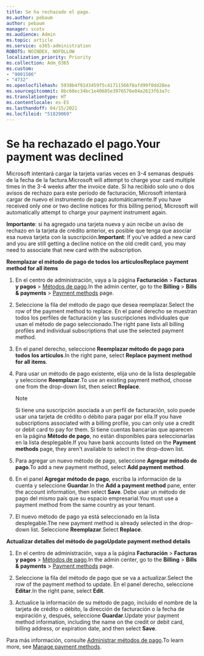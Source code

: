 ```yaml
---
title: Se ha rechazado el pago.
ms.author: pebaum
author: pebaum
manager: scotv
ms.audience: Admin
ms.topic: article
ms.service: o365-administration
ROBOTS: NOINDEX, NOFOLLOW
localization_priority: Priority
ms.collection: Adm_O365
ms.custom:
- "9001506"
- "4732"
ms.openlocfilehash: 5938b4f91d3459f5c41711566f8afd99f0dd28ea
ms.sourcegitcommit: 8bc60ec34bc1e40685e3976576e04a2623f63a7c
ms.translationtype: HT
ms.contentlocale: es-ES
ms.lasthandoff: 04/15/2021
ms.locfileid: "51829069"
---
```

# <a name="your-payment-was-declined"></a><span data-ttu-id="37acb-102">Se ha rechazado el pago.</span><span class="sxs-lookup"><span data-stu-id="37acb-102">Your payment was declined</span></span>

<span data-ttu-id="37acb-103">Microsoft intentará cargar la tarjeta varias veces en 3-4 semanas después de la fecha de la factura.</span><span class="sxs-lookup"><span data-stu-id="37acb-103">Microsoft will attempt to charge your card multiple times in the 3-4 weeks after the invoice date.</span></span>  <span data-ttu-id="37acb-104">Si ha recibido solo uno o dos avisos de rechazo para este periodo de facturación, Microsoft intentará cargar de nuevo el instrumento de pago automáticamente.</span><span class="sxs-lookup"><span data-stu-id="37acb-104">If you have received only one or two decline notices for this billing period, Microsoft will automatically attempt to charge your payment instrument again.</span></span>  

<span data-ttu-id="37acb-105">**Importante**: si ha agregado una tarjeta nueva y aún recibe un aviso de rechazo en la tarjeta de crédito anterior, es posible que tenga que asociar esa nueva tarjeta con la suscripción.</span><span class="sxs-lookup"><span data-stu-id="37acb-105">**Important**: If you've added a new card and you are still getting a decline notice on the old credit card, you may need to associate that new card with the subscription.</span></span>

<span data-ttu-id="37acb-106">**Reemplazar el método de pago de todos los artículos**</span><span class="sxs-lookup"><span data-stu-id="37acb-106">**Replace payment method for all items**</span></span>

1. <span data-ttu-id="37acb-107">En el centro de administración, vaya a la página **Facturación** > **Facturas y pagos** > [Métodos de pago](https://go.microsoft.com/fwlink/p/?linkid=2018806).</span><span class="sxs-lookup"><span data-stu-id="37acb-107">In the admin center, go to the **Billing** > **Bills & payments** > [Payment methods](https://go.microsoft.com/fwlink/p/?linkid=2018806) page.</span></span>

2. <span data-ttu-id="37acb-108">Seleccione la fila del método de pago que desea reemplazar.</span><span class="sxs-lookup"><span data-stu-id="37acb-108">Select the row of the payment method to replace.</span></span> <span data-ttu-id="37acb-109">En el panel derecho se muestran todos los perfiles de facturación y las suscripciones individuales que usan el método de pago seleccionado.</span><span class="sxs-lookup"><span data-stu-id="37acb-109">The right pane lists all billing profiles and individual subscriptions that use the selected payment method.</span></span>

3. <span data-ttu-id="37acb-110">En el panel derecho, seleccione **Reemplazar método de pago para todos los artículos**.</span><span class="sxs-lookup"><span data-stu-id="37acb-110">In the right pane, select **Replace payment method for all items**.</span></span>

4. <span data-ttu-id="37acb-111">Para usar un método de pago existente, elija uno de la lista desplegable y seleccione **Reemplazar**.</span><span class="sxs-lookup"><span data-stu-id="37acb-111">To use an existing payment method, choose one from the drop-down list, then select **Replace**.</span></span>

    > [!NOTE]
    > <span data-ttu-id="37acb-112">Si tiene una suscripción asociada a un perfil de facturación, solo puede usar una tarjeta de crédito o débito para pagar por ella.</span><span class="sxs-lookup"><span data-stu-id="37acb-112">If you have subscriptions associated with a billing profile, you can only use a credit or debit card to pay for them.</span></span> <span data-ttu-id="37acb-113">Si tiene cuentas bancarias que aparecen en la página **Método de pago**, no están disponibles para seleccionarlas en la lista desplegable.</span><span class="sxs-lookup"><span data-stu-id="37acb-113">If you have bank accounts listed on the **Payment methods** page, they aren't available to select in the drop-down list.</span></span>

5. <span data-ttu-id="37acb-114">Para agregar un nuevo método de pago, seleccione **Agregar método de pago**.</span><span class="sxs-lookup"><span data-stu-id="37acb-114">To add a new payment method, select **Add payment method**.</span></span>

6. <span data-ttu-id="37acb-115">En el panel **Agregar método de pago**, escriba la información de la cuenta y seleccione **Guardar**.</span><span class="sxs-lookup"><span data-stu-id="37acb-115">In the **Add a payment method** pane, enter the account information, then select **Save**.</span></span> <span data-ttu-id="37acb-116">Debe usar un método de pago del mismo país que su espacio empresarial.</span><span class="sxs-lookup"><span data-stu-id="37acb-116">You must use a payment method from the same country as your tenant.</span></span>

7. <span data-ttu-id="37acb-117">El nuevo método de pago ya está seleccionado en la lista desplegable.</span><span class="sxs-lookup"><span data-stu-id="37acb-117">The new payment method is already selected in the drop-down list.</span></span> <span data-ttu-id="37acb-118">Seleccione **Reemplazar**.</span><span class="sxs-lookup"><span data-stu-id="37acb-118">Select **Replace**.</span></span>

<span data-ttu-id="37acb-119">**Actualizar detalles del método de pago**</span><span class="sxs-lookup"><span data-stu-id="37acb-119">**Update payment method details**</span></span>

1. <span data-ttu-id="37acb-120">En el centro de administración, vaya a la página **Facturación** > **Facturas y pagos** > [Métodos de pago](https://go.microsoft.com/fwlink/p/?linkid=2018806).</span><span class="sxs-lookup"><span data-stu-id="37acb-120">In the admin center, go to the **Billing** > **Bills & payments** > [Payment methods](https://go.microsoft.com/fwlink/p/?linkid=2018806) page.</span></span>

2. <span data-ttu-id="37acb-121">Seleccione la fila del método de pago que se va a actualizar.</span><span class="sxs-lookup"><span data-stu-id="37acb-121">Select the row of the payment method to update.</span></span> <span data-ttu-id="37acb-122">En el panel derecho, seleccione **Editar**.</span><span class="sxs-lookup"><span data-stu-id="37acb-122">In the right pane, select **Edit**.</span></span>

3. <span data-ttu-id="37acb-123">Actualice la información de su método de pago, incluido el nombre de la tarjeta de crédito o débito, la dirección de facturación o la fecha de expiración y, después, seleccione **Guardar**.</span><span class="sxs-lookup"><span data-stu-id="37acb-123">Update your payment method information, including the name on the credit or debit card, billing address, or expiration date, and then select **Save**.</span></span>

<span data-ttu-id="37acb-124">Para más información, consulte [Administrar métodos de pago](https://docs.microsoft.com/microsoft-365/commerce/billing-and-payments/manage-payment-methods).</span><span class="sxs-lookup"><span data-stu-id="37acb-124">To learn more, see [Manage payment methods](https://docs.microsoft.com/microsoft-365/commerce/billing-and-payments/manage-payment-methods).</span></span>